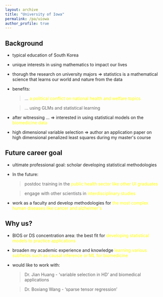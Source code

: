 ```yaml
---
layout: archive
title: "University of Iowa"
permalink: /pa/uiowa
author_profile: true
---
```


## Background
* typical education of South Korea 
* unique interests in using mathematics to impact our lives
* thorugh the research on university majors => statistics is a mathematical science that learns our world and nature from the data
* benefits: 
  > ... <span style="color:yellow">a political conflict on national health and welfare topics

  > ... using GLMs and statistical learning
* after witnessing ... => interested in using statistical models on the <span style="color:yellow">biomedicine data 
* high dimensional variable selection => author an application paper on high dimensional penalized least squares during my master's course

## Future career goal

* ultimate professional goal: scholar developing statistical methodologies
* In the future: 
  > postdoc training in the <span style="color:yellow">public health sector like other UI graduates

  > engage with other scientists in <span style="color:yellow">interdisciplinary studies 
* work as a faculty and develop methodologies for <span style="color:yellow">the most complex human diseases like cancer and alzheimer's

## Why us?

* BIOS or DS concentration area: the best fit for <span style="color:yellow">developing statistical models to practice applications 
* broaden my academic experience and knowledge <span style="color:yellow">learning various subfields such as causal inference or ML for biomedicine
* would like to work with:
  > Dr. Jian Huang - ‘variable selection in HD’ and biomedical applications

  > Dr. Boxiang Wang - ‘sparse tensor regression’
